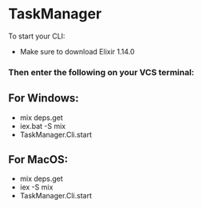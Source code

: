 # TaskManager

To start your CLI:
  * Make sure to download Elixir 1.14.0

### Then enter the following on your VCS terminal:
## For Windows:
  * mix deps.get
  * iex.bat -S mix
  * TaskManager.Cli.start
## For MacOS:
  * mix deps.get
  * iex -S mix
  * TaskManager.Cli.start
